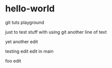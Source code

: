 # hello-world
git tuts playground

just to test stuff with using git
another line of text

yet another edit

testing edit
edit in main

foo edit